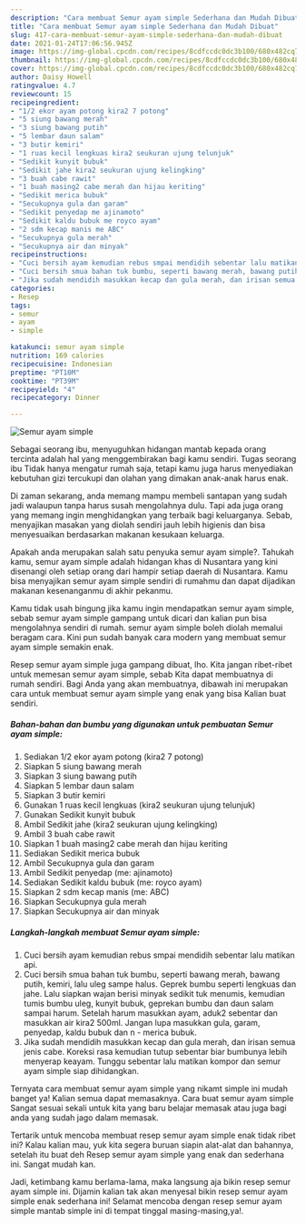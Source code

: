```yaml
---
description: "Cara membuat Semur ayam simple Sederhana dan Mudah Dibuat"
title: "Cara membuat Semur ayam simple Sederhana dan Mudah Dibuat"
slug: 417-cara-membuat-semur-ayam-simple-sederhana-dan-mudah-dibuat
date: 2021-01-24T17:06:56.945Z
image: https://img-global.cpcdn.com/recipes/8cdfccdc0dc3b100/680x482cq70/semur-ayam-simple-foto-resep-utama.jpg
thumbnail: https://img-global.cpcdn.com/recipes/8cdfccdc0dc3b100/680x482cq70/semur-ayam-simple-foto-resep-utama.jpg
cover: https://img-global.cpcdn.com/recipes/8cdfccdc0dc3b100/680x482cq70/semur-ayam-simple-foto-resep-utama.jpg
author: Daisy Howell
ratingvalue: 4.7
reviewcount: 15
recipeingredient:
- "1/2 ekor ayam potong kira2 7 potong"
- "5 siung bawang merah"
- "3 siung bawang putih"
- "5 lembar daun salam"
- "3 butir kemiri"
- "1 ruas kecil lengkuas kira2 seukuran ujung telunjuk"
- "Sedikit kunyit bubuk"
- "Sedikit jahe kira2 seukuran ujung kelingking"
- "3 buah cabe rawit"
- "1 buah masing2 cabe merah dan hijau keriting"
- "Sedikit merica bubuk"
- "Secukupnya gula dan garam"
- "Sedikit penyedap me ajinamoto"
- "Sedikit kaldu bubuk me royco ayam"
- "2 sdm kecap manis me ABC"
- "Secukupnya gula merah"
- "Secukupnya air dan minyak"
recipeinstructions:
- "Cuci bersih ayam kemudian rebus smpai mendidih sebentar lalu matikan api."
- "Cuci bersih smua bahan tuk bumbu, seperti bawang merah, bawang putih, kemiri, lalu uleg sampe halus. Geprek bumbu seperti lengkuas dan jahe. Lalu siapkan wajan berisi minyak sedikit tuk menumis, kemudian tumis bumbu uleg, kunyit bubuk, geprekan bumbu dan daun salam sampai harum. Setelah harum masukkan ayam, aduk2 sebentar dan masukkan air kira2 500ml. Jangan lupa masukkan gula, garam, penyedap, kaldu bubuk dan n merica bubuk."
- "Jika sudah mendidih masukkan kecap dan gula merah, dan irisan semua jenis cabe. Koreksi rasa kemudian tutup sebentar biar bumbunya lebih menyerap keayam. Tunggu sebentar lalu matikan kompor dan semur ayam simple siap dihidangkan."
categories:
- Resep
tags:
- semur
- ayam
- simple

katakunci: semur ayam simple 
nutrition: 169 calories
recipecuisine: Indonesian
preptime: "PT10M"
cooktime: "PT39M"
recipeyield: "4"
recipecategory: Dinner

---
```



![Semur ayam simple](https://img-global.cpcdn.com/recipes/8cdfccdc0dc3b100/680x482cq70/semur-ayam-simple-foto-resep-utama.jpg)

Sebagai seorang ibu, menyuguhkan hidangan mantab kepada orang tercinta adalah hal yang menggembirakan bagi kamu sendiri. Tugas seorang ibu Tidak hanya mengatur rumah saja, tetapi kamu juga harus menyediakan kebutuhan gizi tercukupi dan olahan yang dimakan anak-anak harus enak.

Di zaman  sekarang, anda memang mampu membeli santapan yang sudah jadi walaupun tanpa harus susah mengolahnya dulu. Tapi ada juga orang yang memang ingin menghidangkan yang terbaik bagi keluarganya. Sebab, menyajikan masakan yang diolah sendiri jauh lebih higienis dan bisa menyesuaikan berdasarkan makanan kesukaan keluarga. 



Apakah anda merupakan salah satu penyuka semur ayam simple?. Tahukah kamu, semur ayam simple adalah hidangan khas di Nusantara yang kini disenangi oleh setiap orang dari hampir setiap daerah di Nusantara. Kamu bisa menyajikan semur ayam simple sendiri di rumahmu dan dapat dijadikan makanan kesenanganmu di akhir pekanmu.

Kamu tidak usah bingung jika kamu ingin mendapatkan semur ayam simple, sebab semur ayam simple gampang untuk dicari dan kalian pun bisa mengolahnya sendiri di rumah. semur ayam simple boleh diolah memalui beragam cara. Kini pun sudah banyak cara modern yang membuat semur ayam simple semakin enak.

Resep semur ayam simple juga gampang dibuat, lho. Kita jangan ribet-ribet untuk memesan semur ayam simple, sebab Kita dapat membuatnya di rumah sendiri. Bagi Anda yang akan membuatnya, dibawah ini merupakan cara untuk membuat semur ayam simple yang enak yang bisa Kalian buat sendiri.

<!--inarticleads1-->

##### Bahan-bahan dan bumbu yang digunakan untuk pembuatan Semur ayam simple:

1. Sediakan 1/2 ekor ayam potong (kira2 7 potong)
1. Siapkan 5 siung bawang merah
1. Siapkan 3 siung bawang putih
1. Siapkan 5 lembar daun salam
1. Siapkan 3 butir kemiri
1. Gunakan 1 ruas kecil lengkuas (kira2 seukuran ujung telunjuk)
1. Gunakan Sedikit kunyit bubuk
1. Ambil Sedikit jahe (kira2 seukuran ujung kelingking)
1. Ambil 3 buah cabe rawit
1. Siapkan 1 buah masing2 cabe merah dan hijau keriting
1. Sediakan Sedikit merica bubuk
1. Ambil Secukupnya gula dan garam
1. Ambil Sedikit penyedap (me: ajinamoto)
1. Sediakan Sedikit kaldu bubuk (me: royco ayam)
1. Siapkan 2 sdm kecap manis (me: ABC)
1. Siapkan Secukupnya gula merah
1. Siapkan Secukupnya air dan minyak




<!--inarticleads2-->

##### Langkah-langkah membuat Semur ayam simple:

1. Cuci bersih ayam kemudian rebus smpai mendidih sebentar lalu matikan api.
1. Cuci bersih smua bahan tuk bumbu, seperti bawang merah, bawang putih, kemiri, lalu uleg sampe halus. Geprek bumbu seperti lengkuas dan jahe. Lalu siapkan wajan berisi minyak sedikit tuk menumis, kemudian tumis bumbu uleg, kunyit bubuk, geprekan bumbu dan daun salam sampai harum. Setelah harum masukkan ayam, aduk2 sebentar dan masukkan air kira2 500ml. Jangan lupa masukkan gula, garam, penyedap, kaldu bubuk dan n - merica bubuk.
1. Jika sudah mendidih masukkan kecap dan gula merah, dan irisan semua jenis cabe. Koreksi rasa kemudian tutup sebentar biar bumbunya lebih menyerap keayam. Tunggu sebentar lalu matikan kompor dan semur ayam simple siap dihidangkan.




Ternyata cara membuat semur ayam simple yang nikamt simple ini mudah banget ya! Kalian semua dapat memasaknya. Cara buat semur ayam simple Sangat sesuai sekali untuk kita yang baru belajar memasak atau juga bagi anda yang sudah jago dalam memasak.

Tertarik untuk mencoba membuat resep semur ayam simple enak tidak ribet ini? Kalau kalian mau, yuk kita segera buruan siapin alat-alat dan bahannya, setelah itu buat deh Resep semur ayam simple yang enak dan sederhana ini. Sangat mudah kan. 

Jadi, ketimbang kamu berlama-lama, maka langsung aja bikin resep semur ayam simple ini. Dijamin kalian tak akan menyesal bikin resep semur ayam simple enak sederhana ini! Selamat mencoba dengan resep semur ayam simple mantab simple ini di tempat tinggal masing-masing,ya!.

